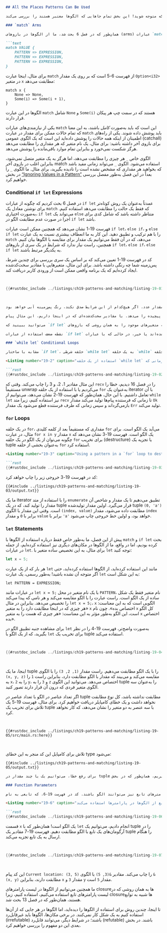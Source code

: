 ```markdown
## All the Places Patterns Can Be Used

الگوها در بسیاری از جاها در راست ظاهر می‌شوند، و شما از آن‌ها زیاد استفاده کرده‌اید بدون اینکه متوجه شوید! این بخش تمام جاهایی که الگوها معتبر هستند را بررسی می‌کند.

### `match` Arms

همان‌طور که در فصل 6 بحث شد، ما از الگوها در بازوهای (arms) عبارات `match` استفاده می‌کنیم. به‌طور رسمی، عبارات `match` به‌صورت کلمه کلیدی `match`، یک مقدار برای مطابقت، و یک یا چند بازوی match که از یک الگو و یک عبارت برای اجرا در صورت مطابقت مقدار با الگوی آن بازو تشکیل شده‌اند، تعریف می‌شوند، مانند این:

```text
match VALUE {
    PATTERN => EXPRESSION,
    PATTERN => EXPRESSION,
    PATTERN => EXPRESSION,
}
```

برای مثال، اینجا عبارت `match` از فهرست 6-5 است که بر روی یک مقدار `Option<i32>` در متغیر `x` مطابقت می‌دهد:

```rust,ignore
match x {
    None => None,
    Some(i) => Some(i + 1),
}
```

الگوها در این عبارت `match` شامل `None` و `Some(i)` هستند که در سمت چپ هر پیکان قرار دارند.

یکی از نیازمندی‌های عبارات `match` این است که باید به‌صورت _کامل_ باشند، به این معنا که تمام حالات ممکن برای مقدار در عبارت `match` باید پوشش داده شوند. یکی از راه‌های اطمینان از اینکه همه حالات را پوشش داده‌اید این است که یک الگوی عمومی (catchall) برای بازوی آخر داشته باشید: برای مثال، یک نام متغیر که هر مقداری را مطابقت می‌دهد هرگز شکست نمی‌خورد و بنابراین تمام موارد باقی‌مانده را پوشش می‌دهد.

الگوی خاص `_` هر چیزی را مطابقت می‌دهد، اما هرگز به یک متغیر متصل نمی‌شود، بنابراین اغلب در بازوی آخر match استفاده می‌شود. الگوی `_` می‌تواند زمانی مفید باشد که بخواهید هر مقداری که مشخص نشده است را نادیده بگیرید، برای مثال. ما الگوی `_` را در بخش [“Ignoring Values in a Pattern”][ignoring-values-in-a-pattern]<!-- ignore --> بعداً در این فصل به‌طور مفصل بررسی خواهیم کرد.

### Conditional `if let` Expressions

در فصل 6 بحث کردیم که چگونه از عبارات `if let` عمدتاً به‌عنوان یک روش کوتاه‌تر برای نوشتن معادل یک `match` که فقط یک حالت را مطابقت می‌دهد استفاده کنیم. به‌صورت اختیاری، `if let` می‌تواند یک `else` متناظر داشته باشد که شامل کدی برای اجرا در صورت عدم مطابقت الگو در `if let` باشد.

فهرست 19-1 نشان می‌دهد که همچنین ممکن است عبارات `if let`، `else if`، و `else if let` را با هم ترکیب و تطبیق دهید. این کار به ما انعطاف بیشتری نسبت به یک عبارت `match` می‌دهد، که در آن فقط می‌توانیم یک مقدار برای مقایسه با الگوها بیان کنیم. همچنین، راست نیاز ندارد که شرایط در یک سری از بازوهای `if let`، `else if`، `else if let` به یکدیگر مرتبط باشند.

کد در فهرست 19-1 تعیین می‌کند که بر اساس یک سری بررسی برای چندین شرط، پس‌زمینه شما چه رنگی داشته باشد. برای این مثال، متغیرهایی با مقادیر سخت‌کدشده ایجاد کرده‌ایم که یک برنامه واقعی ممکن است از ورودی کاربر دریافت کند.

<Listing number="19-1" file-name="src/main.rs" caption="ترکیب `if let`، `else if`، `else if let`، و `else`">

```rust
{{#rustdoc_include ../listings/ch19-patterns-and-matching/listing-19-01/src/main.rs}}
```

</Listing>

```markdown
اگر کاربر یک رنگ مورد علاقه مشخص کند، از آن رنگ به‌عنوان پس‌زمینه استفاده می‌شود. اگر هیچ رنگ مورد علاقه‌ای مشخص نشده باشد و امروز سه‌شنبه باشد، رنگ پس‌زمینه سبز است. در غیر این صورت، اگر کاربر سن خود را به‌عنوان یک رشته مشخص کند و بتوانیم آن را با موفقیت به یک عدد تبدیل کنیم، رنگ یا بنفش یا نارنجی است، بسته به مقدار عدد. اگر هیچ‌کدام از این شرایط صدق نکند، رنگ پس‌زمینه آبی خواهد بود.

این ساختار شرطی به ما امکان پشتیبانی از نیازهای پیچیده را می‌دهد. با مقادیر سخت‌کدشده‌ای که در اینجا داریم، این مثال پیام `Using purple as the background color` را چاپ خواهد کرد.

می‌توانید ببینید که `if let` نیز می‌تواند متغیرهای جدیدی را معرفی کند که متغیرهای موجود را به همان روشی که بازوهای `match` انجام می‌دهند، پوشش می‌دهند: خط `if let Ok(age) = age` یک متغیر جدید به نام `age` معرفی می‌کند که حاوی مقدار داخل حالت `Ok` است و متغیر موجود `age` را پوشش می‌دهد. این بدان معناست که باید شرط `if age > 30` را در داخل آن بلوک قرار دهیم: نمی‌توانیم این دو شرط را به‌صورت `if let Ok(age) = age && age > 30` ترکیب کنیم. متغیر جدید `age` که می‌خواهیم با 30 مقایسه کنیم تا شروع محدوده جدید با آکولاد معتبر نیست.

نقطه ضعف استفاده از عبارات `if let` این است که کامپایلر بررسی نمی‌کند که آیا همه حالات پوشش داده شده‌اند یا خیر، در حالی که با عبارات `match` این کار را انجام می‌دهد. اگر بلوک آخر `else` را حذف کنیم و بنابراین برخی موارد را پوشش ندهیم، کامپایلر به ما در مورد باگ احتمالی منطقی هشدار نمی‌دهد.

### `while let` Conditional Loops

مشابه با ساختار `if let`، حلقه شرطی `while let` به یک حلقه `while` اجازه می‌دهد تا زمانی که یک الگو همچنان مطابقت دارد، اجرا شود. اولین بار یک حلقه `while let` را در فصل 17 دیدیم، جایی که از آن برای ادامه حلقه زدن تا زمانی که یک stream مقادیر جدید تولید می‌کرد استفاده کردیم. به‌طور مشابه، در فهرست 19-2 یک حلقه `while let` نشان داده می‌شود که منتظر پیام‌هایی است که بین نخ‌ها ارسال می‌شود، اما در این مورد یک `Result` را بررسی می‌کند به‌جای یک `Option`.

<Listing number="19-2" caption="استفاده از یک حلقه `while let` برای چاپ مقادیر تا زمانی که `rx.recv()` مقدار `Ok` را بازمی‌گرداند">

```rust
{{#rustdoc_include ../listings/ch19-patterns-and-matching/listing-19-02/src/main.rs:here}}
```

</Listing>

این مثال مقادیر 1، 2، و 3 را چاپ می‌کند. وقتی که `recv` را در فصل 16 دیدیم، خطا را مستقیماً unwrap می‌کردیم یا با استفاده از یک حلقه `for` به‌عنوان یک iterator با آن تعامل داشتیم. با این حال، همان‌طور که فهرست 19-2 نشان می‌دهد، می‌توانیم از `while let` نیز استفاده کنیم، زیرا متد `recv` تا زمانی که فرستنده پیام‌ها تولید می‌کند مقدار `Ok` بازمی‌گرداند و سپس زمانی که طرف فرستنده قطع می‌شود یک مقدار `Err` تولید می‌کند.

### `for` Loops

در یک حلقه `for`، مقداری که مستقیماً بعد از کلمه کلیدی `for` می‌آید یک الگو است. برای مثال، در عبارت `for x in y` مقدار `x` یک الگو است. فهرست 19-3 نشان می‌دهد که چگونه می‌توان از یک الگو در یک حلقه `for` برای تخریب (destructure) یا تجزیه یک tuple به‌عنوان بخشی از حلقه `for` استفاده کرد.
```markdown
<Listing number="19-3" caption="Using a pattern in a `for` loop to destructure a tuple">

```rust
{{#rustdoc_include ../listings/ch19-patterns-and-matching/listing-19-03/src/main.rs:here}}
```

</Listing>

کد در فهرست 19-3 خروجی زیر را چاپ خواهد کرد:

```console
{{#include ../listings/ch19-patterns-and-matching/listing-19-03/output.txt}}
```

ما یک iterator را با استفاده از متد `enumerate` تطبیق می‌دهیم تا یک مقدار و شاخص آن مقدار را تولید کند، که در یک tuple قرار می‌گیرد. اولین مقدار تولیدشده tuple `(0, 'a')` است. وقتی این مقدار با الگوی `(index, value)` مطابقت داده می‌شود، مقدار `index` برابر با `0` و مقدار `value` برابر با `'a'` خواهد بود، و اولین خط خروجی چاپ می‌شود.

### `let` Statements

پیش از این فصل، ما به‌طور خاص فقط درباره استفاده از الگوها با `match` و `if let` بحث کرده بودیم، اما در واقع، ما از الگوها در مکان‌های دیگری نیز استفاده کرده‌ایم، از جمله در عبارات `let`. برای مثال، به این تخصیص ساده متغیر با `let` توجه کنید:

```rust
let x = 5;
```

هر بار که از یک عبارت `let` مانند این استفاده کرده‌اید، از الگوها استفاده کرده‌اید، حتی اگر متوجه آن نشده باشید! به‌طور رسمی، یک عبارت `let` به این شکل است:

```text
let PATTERN = EXPRESSION;
```

در عبارات مانند `let x = 5;` با یک نام متغیر در محل `PATTERN`، نام متغیر فقط یک شکل ساده از یک الگو است. راست عبارت را با الگو مقایسه می‌کند و هر نامی که پیدا می‌کند را تخصیص می‌دهد. بنابراین در مثال `let x = 5;`، `x` الگویی است که به این معناست: «هر چیزی که در اینجا مطابقت دارد را به متغیر `x` اختصاص بده». چون نام `x` کل الگو است، این الگو به‌طور مؤثر به این معناست: «هر چیزی که هست را به متغیر `x` اختصاص بده».

برای مشاهده جنبه تطبیق الگو در `let` به‌صورت واضح‌تر، فهرست 19-4 را در نظر بگیرید، که از یک الگو با `let` برای تخریب یک tuple استفاده می‌کند.

<Listing number="19-4" caption="Using a pattern to destructure a tuple and create three variables at once">

```rust
{{#rustdoc_include ../listings/ch19-patterns-and-matching/listing-19-04/src/main.rs:here}}
```

</Listing>

اینجا، ما یک tuple را با یک الگو مطابقت می‌دهیم. راست مقدار `(1, 2, 3)` را با الگوی `(x, y, z)` مقایسه می‌کند و می‌بیند که مقدار با الگو مطابقت دارد، بنابراین راست `1` را به `x`، `2` را به `y`، و `3` را به `z` اختصاص می‌دهد. می‌توانید این الگوی tuple را به‌عنوان سه الگوی متغیر فردی که درون آن قرار دارند تصور کنید.

اگر تعداد عناصر در الگو با تعداد عناصر در tuple مطابقت نداشته باشد، کل نوع مطابقت نخواهد داشت و یک خطای کامپایلر دریافت خواهیم کرد. برای مثال، فهرست 19-5 یک تلاش برای تخریب یک tuple با سه عنصر به دو متغیر را نشان می‌دهد، که کار نخواهد کرد.

<Listing number="19-5" caption="Incorrectly constructing a pattern whose variables don’t match the number of elements in the tuple">

```rust,ignore,does_not_compile
{{#rustdoc_include ../listings/ch19-patterns-and-matching/listing-19-05/src/main.rs:here}}
```

</Listing>

تلاش برای کامپایل این کد منجر به این خطای type می‌شود:

```console
{{#include ../listings/ch19-patterns-and-matching/listing-19-05/output.txt}}
```

```markdown
برای رفع خطا، می‌توانیم یک یا چند مقدار در tuple را با استفاده از `_` یا `..` نادیده بگیریم، همان‌طور که در بخش [“Ignoring Values in a Pattern”][ignoring-values-in-a-pattern]<!-- ignore --> خواهید دید. اگر مشکل این است که تعداد متغیرها در الگو بیش از حد است، راه‌حل این است که نوع‌ها را با حذف متغیرها طوری تطبیق دهیم که تعداد متغیرها برابر با تعداد عناصر در tuple شود.

### Function Parameters

پارامترهای تابع نیز می‌توانند الگو باشند. کد در فهرست 19-6، که تابعی به نام `foo` را تعریف می‌کند که یک پارامتر به نام `x` از نوع `i32` می‌گیرد، باید تا الان آشنا به نظر برسد.

<Listing number="19-6" caption="یک امضای تابع از الگوها در پارامترها استفاده می‌کند">

```rust
{{#rustdoc_include ../listings/ch19-patterns-and-matching/listing-19-06/src/main.rs:here}}
```

</Listing>

قسمت `x` یک الگو است! همان‌طور که با `let` انجام دادیم، می‌توانیم یک tuple را در آرگومان‌های یک تابع با الگو مطابقت دهیم. فهرست 19-7 مقادیر یک tuple را هنگام ارسال به یک تابع تجزیه می‌کند.

<Listing number="19-7" file-name="src/main.rs" caption="یک تابع با پارامترهایی که یک tuple را تخریب می‌کنند">

```rust
{{#rustdoc_include ../listings/ch19-patterns-and-matching/listing-19-07/src/main.rs}}
```

</Listing>

این کد پیام `Current location: (3, 5)` را چاپ می‌کند. مقادیر `&(3, 5)` با الگوی `&(x, y)` مطابقت دارند، بنابراین `x` مقدار `3` و `y` مقدار `5` است.

ما همچنین می‌توانیم از الگوها در لیست پارامترهای closureها به همان روشی که در لیست پارامترهای تابع استفاده می‌کنیم، استفاده کنیم، زیرا closureها شبیه به توابع هستند، همان‌طور که در فصل 13 بحث شد.

تا اینجا، چندین روش برای استفاده از الگوها را دیده‌اید، اما الگوها در هر جایی که از آن‌ها استفاده کنیم به یک شکل کار نمی‌کنند. در برخی مکان‌ها، الگوها باید غیرقابل‌رد (irrefutable) باشند؛ در شرایط دیگر، می‌توانند قابل‌رد (refutable) باشند. در بخش بعدی این دو مفهوم را بررسی خواهیم کرد.

[ignoring-values-in-a-pattern]: ch19-03-pattern-syntax.html#ignoring-values-in-a-pattern
